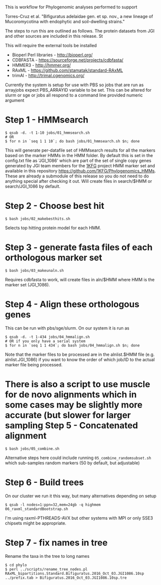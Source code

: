 This is workflow for Phylogenomic analyses performed to support 

Torres-Cruz et al. "Bifiguratus adelaidae gen. et sp. nov., a new lineage of Mucoromycotina with endophytic and soil-dwelling strains."

The steps to run this are outlined as follows. The protein datasets from JGI and other sources are included in this release.
St

This will require the external tools be installed
* Bioperl Perl libraries - http://bioperl.org/
* CDBFASTA - https://sourceforge.net/projects/cdbfasta/
* HMMER3 - http://hmmer.org/
* RAxML - https://github.com/stamatak/standard-RAxML
* trimAl - http://trimal.cgenomics.org/

Currently the system is setup for use with PBS so jobs that are run as arrayjobs expect PBS_ARRAYID variable to be set. This can be altered for slurm or sge or jobs all respond to a command line provided numeric argument

Step 1 - HMMsearch
==================
```
$ qsub -d. -t 1-10 jobs/01_hmmsearch.sh
# OR
$ for n in `seq 1 1 10`; do bash jobs/01_hmmsearch.sh $n; done
```

This will generate per-datafile set of HMMsearch results for all the
markers based on the marker HMMs in the HMM folder. By default this is
set in the config.txt file as 'JGI_1086' which are part of the set of
single copy genes generated by JGI team members for the
[1KFG](http://1000.fungalgenomes.org) project HMM marker set and
available in this repository
https://github.com/1KFG/Phylogenomics_HMMs. These are already a
submodule of this release so you do not need to do anything special
after checking it out. Will create files in search/$HMM or
search/JGI_1086 by default.

Step 2 - Choose best hit
=======================
```
$ bash jobs/02_makebesthits.sh
```
Selects top hitting protein model for each HMM.

Step 3 - generate fasta files of each orthologous marker set
============================================================
```
$ bash jobs/03_makeunaln.sh
```
Requires cdbfasta to work, will create files in aln/$HMM where HMM is the marker set (JGI_1086).

Step 4 - Align these orthologous genes
======================================
This can be run with pbs/sge/slurm. On our system it is run as
```
$ qsub -d. -t 1-434 jobs/04_hmmalign.sh
# OR if you only have a serial system
$ for n in `seq 1 1 434`; do bash jobs/04_hmmalign.sh $n; done
````

Note that the marker files to be processed are in the alnlist.$HMM
file (e.g. alnlist.JGI_1086) if you want to know the order of which
job/ID to the actual marker file being processed.

There is also a script to use muscle for de novo alignments which in some cases may be slightly more accurate (but slower for larger sampling 
Step 5 - Concatenated alignment
===============================
```
$ bash jobs/05_combine.sh
```

Alternative steps here could include running
`05_combine_randomsubset.sh` which sub-samples random markers (50 by default, but adjustable)

Step 6 - Build trees
====================
On our cluster we run it this way, but many alternatives depending on setup
```
$ qsub -l nodes=1:ppn=32,mem=24gb -q highmem 06_raxml_standardBootstrap.sh
```

I'm using raxml-PTHREADS-AVX but other systems with MPI or only SSE3
chipsets might be appropriate.

Step 7 - fix names in tree
==========================
Rename the taxa in the tree to long names
```
$ cd phylo
$ perl ../scripts/rename_tree_nodes.pl RAxML_bipartitions.Standard.Bifiguratus.2016_Oct_03.JGI1086.10sp ../prefix.tab > Bifiguratus.2016_Oct_03.JGI1086.10sp.tre
```
